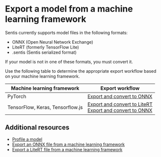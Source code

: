 # Export a model from a machine learning framework

Sentis currently supports model files in the following formats:
- ONNX (Open Neural Network Exchange)
- LiteRT (formerly TensorFlow Lite)
- .sentis (Sentis serialized format)

If your model is not in one of these formats, you must convert it.

Use the following table to determine the appropriate export workflow based on your machine learning framework.

|Machine learning framework|Export workflow|
|-|-|
|PyTorch|[Export and convert to ONNX](export-convert-onnx.md)|
|TensorFlow, Keras, Tensorflow.js|[Export and convert to LiteRT](export-convert-litert.md)<br>[Export and convert to ONNX](export-convert-onnx.md)|

## Additional resources

- [Profile a model](profile-a-model.md)
- [Export an ONNX file from a machine learning framework](export-convert-onnx.md)
- [Export a LiteRT file from a machine learning framework](export-convert-litert.md)
